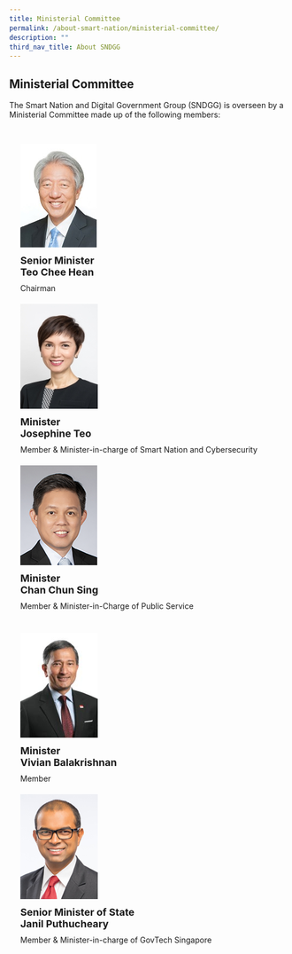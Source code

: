 ```yaml
---
title: Ministerial Committee
permalink: /about-smart-nation/ministerial-committee/
description: ""
third_nav_title: About SNDGG
---
```

## Ministerial Committee

The Smart Nation and Digital Government Group (SNDGG) is overseen by a Ministerial Committee made up of the following members:

<div class="row" style="padding: 20px 0px 0px 0px;">

<div class="col" style="padding: 10px 20px 10px 20px"><a href="https://www.pmo.gov.sg/cabinet/mr-teo-chee-hean"><img src="/images/abt-smart-nation/Mr-TEO-Chee-Hean.jpg" alt="Teo Chee Hean" style="max-width: 160px"></a><br>
	
<div style="font-size:18px;padding: 10px 0px 10px 0px"><b>Senior Minister<br>Teo Chee Hean</b></div>Chairman<br></div>

<div class="col" style="padding: 10px 20px 10px 20px"><a href="https://www.pmo.gov.sg/cabinet/mrs-josephine-teo"><img src="/images/abt-smart-nation/Mrs-Josephine-TEO.jpg" alt="Josephine Teo" style="max-width: 160px"></a><br>
	
<div style="font-size:18px;padding: 10px 0px 10px 0px"><b>Minister<br>Josephine Teo</b></div>Member & Minister-in-charge of Smart Nation and Cybersecurity<br></div>

<div class="col" style="padding: 10px 20px 10px 20px;"><a href="https://www.pmo.gov.sg/cabinet/mr-chan-chun-sing"><img src="/images/abt-smart-nation/Mr-CHAN-Chun-Sing.jpg" alt="Chan Chun Sing" style="max-width: 160px"></a><br>
	
<div style="font-size:18px;padding: 10px 0px 10px 0px"><b>Minister<br>Chan Chun Sing</b></div>Member & Minister-in-Charge of Public Service<br></div>

</div>
	
<div class="row" style="padding: 20px 0px 0px 0px;">	
	
<div class="col" style="padding: 10px 20px 10px 20px;"><a href="https://www.pmo.gov.sg/cabinet/dr-vivian-balakrishnan"><img src="/images/abt-smart-nation/Dr%20Vivian%20BALAKRISHNAN.png" alt="Vivian Balakrishnan" style="max-width: 160px"></a><br>
	
<div style="font-size:18px;padding: 10px 0px 10px 0px"><b>Minister<br>Vivian Balakrishnan</b></div>Member<br></div>
	
<div class="col" style="padding: 10px 20px 10px 20px;"><a href="https://www.parliament.gov.sg/mps/list-of-current-mps/mp/details/janil-puthucheary"><img src="/images/abt-smart-nation/Dr-Janil.jpg" alt="Janil Puthucheary" style="max-width: 160px"></a><br>
	
<div style="font-size:18px;padding: 10px 0px 10px 0px"><b>Senior Minister of State<br>Janil Puthucheary</b></div>Member & Minister-in-charge of GovTech Singapore<br></div>
	
<div class="col"></div>
	
</div>

